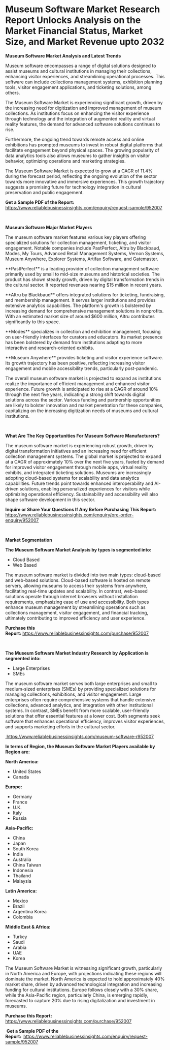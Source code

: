 <p><h1>Museum Software Market Research Report Unlocks Analysis on the Market Financial Status, Market Size, and Market Revenue upto 2032</h1></p><p><strong>Museum Software Market Analysis and Latest Trends</strong></p>
<p><p>Museum software encompasses a range of digital solutions designed to assist museums and cultural institutions in managing their collections, enhancing visitor experiences, and streamlining operational processes. This software can include collections management systems, exhibition planning tools, visitor engagement applications, and ticketing solutions, among others. </p><p>The Museum Software Market is experiencing significant growth, driven by the increasing need for digitization and improved management of museum collections. As institutions focus on enhancing the visitor experience through technology and the integration of augmented reality and virtual reality features, the demand for advanced software solutions continues to rise. </p><p>Furthermore, the ongoing trend towards remote access and online exhibitions has prompted museums to invest in robust digital platforms that facilitate engagement beyond physical spaces. The growing popularity of data analytics tools also allows museums to gather insights on visitor behavior, optimizing operations and marketing strategies. </p><p>The Museum Software Market is expected to grow at a CAGR of 11.4% during the forecast period, reflecting the ongoing evolution of the sector towards more innovative and immersive experiences. This growth trajectory suggests a promising future for technology integration in cultural preservation and public engagement.</p></p>
<p><strong>Get a Sample PDF of the Report:&nbsp;</strong> <a href="https://www.reliablebusinessinsights.com/enquiry/request-sample/952007?utm_campaign=2285&utm_medium=2&utm_source=Github&utm_content=ia&utm_term=17042025&utm_id=museum-software">https://www.reliablebusinessinsights.com/enquiry/request-sample/952007</a></p>
<p>&nbsp;</p>
<p><strong>Museum Software Major Market Players</strong></p>
<p><p>The museum software market features various key players offering specialized solutions for collection management, ticketing, and visitor engagement. Notable companies include PastPerfect, Altru by Blackbaud, Modes, My Tours, Advanced Retail Management Systems, Vernon Systems, Museum Anywhere, Explorer Systems, Artifax Software, and Gatemaster.</p><p>**PastPerfect** is a leading provider of collection management software primarily used by small to mid-size museums and historical societies. The product has shown steady growth, driven by digital transformation trends in the cultural sector. It reported revenues nearing $15 million in recent years.</p><p>**Altru by Blackbaud** offers integrated solutions for ticketing, fundraising, and membership management. It serves larger institutions and provides extensive analytics capabilities. The platform's growth is bolstered by increasing demand for comprehensive management solutions in nonprofits. With an estimated market size of around $600 million, Altru contributes significantly to this space.</p><p>**Modes** specializes in collection and exhibition management, focusing on user-friendly interfaces for curators and educators. Its market presence has been bolstered by demand from institutions adapting to more interactive and research-oriented exhibits.</p><p>**Museum Anywhere** provides ticketing and visitor experience software. Its growth trajectory has been positive, reflecting increasing visitor engagement and mobile accessibility trends, particularly post-pandemic.</p><p>The overall museum software market is projected to expand as institutions realize the importance of efficient management and enhanced visitor experience. Future growth is anticipated to rise at a CAGR of around 10% through the next five years, indicating a strong shift towards digital solutions across the sector. Various funding and partnership opportunities are likely to bolster innovation and market penetration for these companies, capitalizing on the increasing digitization needs of museums and cultural institutions.</p></p>
<p>&nbsp;</p>
<p><strong>What Are The Key Opportunities For Museum Software Manufacturers?</strong></p>
<p><p>The museum software market is experiencing robust growth, driven by digital transformation initiatives and an increasing need for efficient collection management systems. The global market is projected to expand at a CAGR of approximately 10% over the next five years, fueled by demand for improved visitor engagement through mobile apps, virtual reality exhibits, and integrated ticketing solutions. Museums are increasingly adopting cloud-based systems for scalability and data analytics capabilities. Future trends point towards enhanced interoperability and AI-driven solutions, enabling personalized experiences for visitors while optimizing operational efficiency. Sustainability and accessibility will also shape software development in this sector.</p></p>
<p><strong>Inquire or Share Your Questions If Any Before Purchasing This Report:</strong> <a href="https://www.reliablebusinessinsights.com/enquiry/pre-order-enquiry/952007?utm_campaign=2285&utm_medium=2&utm_source=Github&utm_content=ia&utm_term=17042025&utm_id=museum-software">https://www.reliablebusinessinsights.com/enquiry/pre-order-enquiry/952007</a></p>
<p>&nbsp;</p>
<p><strong>Market Segmentation</strong></p>
<p><strong>The Museum Software Market Analysis by types is segmented into:</strong></p>
<p><ul><li>Cloud Based</li><li>Web Based</li></ul></p>
<p><p>The museum software market is divided into two main types: cloud-based and web-based solutions. Cloud-based software is hosted on remote servers, allowing museums to access their systems from anywhere, facilitating real-time updates and scalability. In contrast, web-based solutions operate through internet browsers without installation requirements, emphasizing ease of use and accessibility. Both types enhance museum management by streamlining operations such as collections management, visitor engagement, and financial tracking, ultimately contributing to improved efficiency and user experience.</p></p>
<p><strong>Purchase this Report:&nbsp;</strong><a href="https://www.reliablebusinessinsights.com/purchase/952007?utm_campaign=2285&utm_medium=2&utm_source=Github&utm_content=ia&utm_term=17042025&utm_id=museum-software">https://www.reliablebusinessinsights.com/purchase/952007</a></p>
<p>&nbsp;</p>
<p><strong>The Museum Software Market Industry Research by Application is segmented into:</strong></p>
<p><ul><li>Large Enterprises</li><li>SMEs</li></ul></p>
<p><p>The museum software market serves both large enterprises and small to medium-sized enterprises (SMEs) by providing specialized solutions for managing collections, exhibitions, and visitor engagement. Large enterprises often require comprehensive systems that handle extensive collections, advanced analytics, and integration with other institutional systems. In contrast, SMEs benefit from more scalable, user-friendly solutions that offer essential features at a lower cost. Both segments seek software that enhances operational efficiency, improves visitor experiences, and supports marketing efforts in the cultural sector.</p></p>
<p><a href="https://www.reliablebusinessinsights.com/museum-software-r952007?utm_campaign=2285&utm_medium=2&utm_source=Github&utm_content=ia&utm_term=17042025&utm_id=museum-software">&nbsp;https://www.reliablebusinessinsights.com/museum-software-r952007</a></p>
<p><strong>In terms of Region, the Museum Software Market Players available by Region are:</strong></p>
<p>
    <p> <strong> North America: </strong>
        <ul>
            <li>United States</li>
            <li>Canada</li>
        </ul>
        </p> 
    <p> <strong> Europe: </strong>
        <ul>
            <li>Germany</li>
            <li>France</li>
            <li>U.K.</li>
            <li>Italy</li>
            <li>Russia</li>
        </ul>
        </p> 
    <p> <strong> Asia-Pacific: </strong>
        <ul>
            <li>China</li>
            <li>Japan</li>
            <li>South Korea</li>
            <li>India</li>
            <li>Australia</li>
            <li>China Taiwan</li>
            <li>Indonesia</li>
            <li>Thailand</li>
            <li>Malaysia</li>
        </ul>
        </p> 
    <p> <strong> Latin America: </strong>
        <ul>
            <li>Mexico</li>
            <li>Brazil</li>
            <li>Argentina Korea</li>
            <li>Colombia</li>
        </ul>
        </p> 
    <p> <strong> Middle East & Africa: </strong>
        <ul>
            <li>Turkey</li>
            <li>Saudi</li>
            <li>Arabia</li>
            <li>UAE</li>
            <li>Korea</li>
        </ul>
    </p>
    </p>
<p><p>The Museum Software Market is witnessing significant growth, particularly in North America and Europe, with projections indicating these regions will dominate the market. North America is expected to hold approximately 40% market share, driven by advanced technological integration and increasing funding for cultural institutions. Europe follows closely with a 30% share, while the Asia-Pacific region, particularly China, is emerging rapidly, forecasted to capture 20% due to rising digitalization and investment in museums.</p></p>
<p><strong>Purchase this Report: </strong><a href="https://www.reliablebusinessinsights.com/purchase/952007?utm_campaign=2285&utm_medium=2&utm_source=Github&utm_content=ia&utm_term=17042025&utm_id=museum-software">https://www.reliablebusinessinsights.com/purchase/952007</a></p>
<p>&nbsp;<strong>Get a Sample PDF of the Report:&nbsp;&nbsp;</strong><a href="https://www.reliablebusinessinsights.com/enquiry/request-sample/952007?utm_campaign=2285&utm_medium=2&utm_source=Github&utm_content=ia&utm_term=17042025&utm_id=museum-software">https://www.reliablebusinessinsights.com/enquiry/request-sample/952007</a></p>
<p><strong></strong></p>
<p><p></p><p></p><p></p></p>